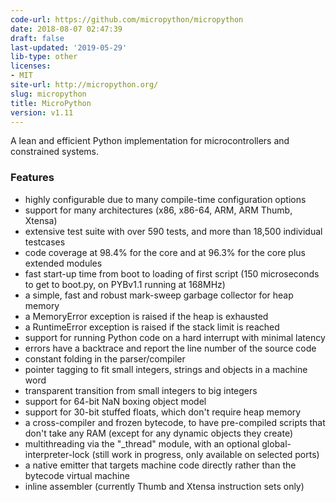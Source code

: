 ```yaml
---
code-url: https://github.com/micropython/micropython
date: 2018-08-07 02:47:39
draft: false
last-updated: '2019-05-29'
lib-type: other
licenses:
- MIT
site-url: http://micropython.org/
slug: micropython
title: MicroPython
version: v1.11
---
```

A lean and efficient Python implementation for microcontrollers and constrained systems.

<!--more-->

### Features
- highly configurable due to many compile-time configuration options
- support for many architectures (x86, x86-64, ARM, ARM Thumb, Xtensa)
- extensive test suite with over 590 tests, and more than 18,500 individual testcases
- code coverage at 98.4% for the core and at 96.3% for the core plus extended modules
- fast start-up time from boot to loading of first script (150 microseconds to get to boot.py, on PYBv1.1 running at 168MHz)
- a simple, fast and robust mark-sweep garbage collector for heap memory
- a MemoryError exception is raised if the heap is exhausted
- a RuntimeError exception is raised if the stack limit is reached
- support for running Python code on a hard interrupt with minimal latency
- errors have a backtrace and report the line number of the source code
- constant folding in the parser/compiler
- pointer tagging to fit small integers, strings and objects in a machine word
- transparent transition from small integers to big integers
- support for 64-bit NaN boxing object model
- support for 30-bit stuffed floats, which don't require heap memory
- a cross-compiler and frozen bytecode, to have pre-compiled scripts that don't take any RAM (except for any dynamic objects they create)
- multithreading via the "_thread" module, with an optional global-interpreter-lock (still work in progress, only available on selected ports)
- a native emitter that targets machine code directly rather than the bytecode virtual machine
- inline assembler (currently Thumb and Xtensa instruction sets only)
